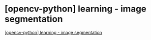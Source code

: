 # [opencv-python] learning - image segmentation
[[opencv-python] learning - image segmentation](https://aiwithcloud.com/2022/09/15/opencv_python_learning___image_segmentation/)